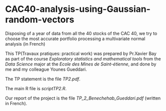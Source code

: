 # CAC40-analysis-using-Gaussian-random-vectors
Disposing of a year of data from all the 40 stocks of the CAC 40, we try to choose the most accurate portfolio processing a multivariate normal analysis (in French)

This TP(Travaux pratiques: practical work) was prepared by Pr.Xavier Bay as part of the course _Exploratory statistics and mathematical tools_ from the _Data Science_ major at the _Ecole des Mines de Saint-étienne_, and done by me and my colleague Younes Gueddari.

The TP statement is the file _TP2.pdf_.

The main R file is _scriptTP2.R_.

Our report of the project is the file _TP_2_Benechehab_Gueddari.pdf_ (written in French).


